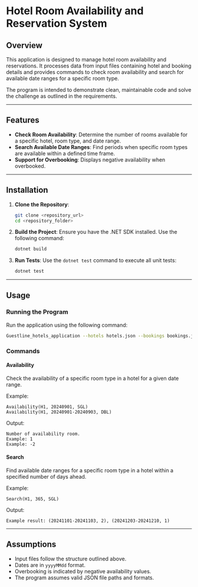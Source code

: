# Hotel Room Availability and Reservation System

## Overview

This application is designed to manage hotel room availability and reservations. It processes data from input files containing hotel and booking details and provides commands to check room availability and search for available date ranges for a specific room type.

The program is intended to demonstrate clean, maintainable code and solve the challenge as outlined in the requirements.

---

## Features

- **Check Room Availability**: Determine the number of rooms available for a specific hotel, room type, and date range.
- **Search Available Date Ranges**: Find periods when specific room types are available within a defined time frame.
- **Support for Overbooking**: Displays negative availability when overbooked.

---

## Installation

1. **Clone the Repository**:
   ```bash
   git clone <repository_url>
   cd <repository_folder>
   ```

2. **Build the Project**:
   Ensure you have the .NET SDK installed. Use the following command:
   ```bash
   dotnet build
   ```

3. **Run Tests**:
   Use the `dotnet test` command to execute all unit tests:
   ```bash
   dotnet test
   ```

---

## Usage

### Running the Program

Run the application using the following command:
```bash
Guestline_hotels_application --hotels hotels.json --bookings bookings.json
```

### Commands

#### **Availability**
Check the availability of a specific room type in a hotel for a given date range.

Example:
```plaintext
Availability(H1, 20240901, SGL)
Availability(H1, 20240901-20240903, DBL)
```

Output:
```plaintext
Number of availability room.
Example: 1
Example: -2
```

#### **Search**
Find available date ranges for a specific room type in a hotel within a specified number of days ahead.

Example:
```plaintext
Search(H1, 365, SGL)
```

Output:
```plaintext
Example result: (20241101-20241103, 2), (20241203-20241210, 1)
```

---

## Assumptions

- Input files follow the structure outlined above.
- Dates are in `yyyyMMdd` format.
- Overbooking is indicated by negative availability values.
- The program assumes valid JSON file paths and formats.
